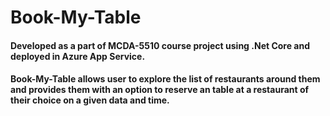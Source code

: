 # Book-My-Table

#### Developed as a part of MCDA-5510 course project using .Net Core and deployed in Azure App Service.

#### Book-My-Table allows user to explore the list of restaurants around them and provides them with an option to reserve an table at a restaurant of their choice on a given data and time.
